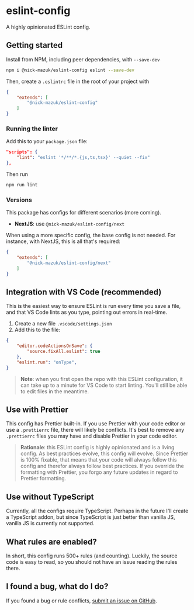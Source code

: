 # eslint-config

A highly opinionated ESLint config.

## Getting started

Install from NPM, including peer dependencies, with `--save-dev`

```bash
npm i @nick-mazuk/eslint-config eslint --save-dev
```

Then, create a `.eslintrc` file in the root of your project with

```json
{
    "extends": [
        "@nick-mazuk/eslint-config"
    ]
}
```

### Running the linter

Add this to your `package.json` file:

```json
"scripts": {
    "lint": "eslint '*/**/*.{js,ts,tsx}' --quiet --fix"
},
```

Then run

```bash
npm run lint
```

### Versions

This package has configs for different scenarios (more coming).

- **NextJS**: use `@nick-mazuk/eslint-config/next`

When using a more specific config, the base config is not needed. For instance, with NextJS, this is all that's required:

```json
{
    "extends": [
        "@nick-mazuk/eslint-config/next"
    ]
}
```

## Integration with VS Code (recommended)

This is the easiest way to ensure ESLint is run every time you save a file, and that VS Code lints as you type, pointing out errors in real-time.

1. Create a new file `.vscode/settings.json`
2. Add this to the file:

```json
{
    "editor.codeActionsOnSave": {
        "source.fixAll.eslint": true
    },
    "eslint.run": "onType",
}
```

> **Note**: when you first open the repo with this ESLint configuration, it can take up to a minute for VS Code to start linting. You'll still be able to edit files in the meantime.

## Use with Prettier

This config has Prettier built-in. If you use Prettier with your code editor or use a `.prettierrc` file, there will likely be conflicts. It's best to remove any `.prettierrc` files you may have and disable Prettier in your code editor.

> **Rationale**: this ESLint config is highly opinionated and is a living config. As best practices evolve, this config will evolve. Since Prettier is 100% fixable, that means that your code will always follow this config and therefor always follow best practices. If you override the formatting with Prettier, you forgo any future updates in regard to Prettier formatting.

## Use without TypeScript

Currently, all the configs require TypeScript. Perhaps in the future I'll create a TypeScript addon, but since TypeScript is just better than vanilla JS, vanilla JS is currently not supported.

## What rules are enabled?

In short, this config runs 500+ rules (and counting). Luckily, the source code is easy to read, so you should not have an issue reading the rules there.

## I found a bug, what do I do?

If you found a bug or rule conflicts, [submit an issue on GitHub](https://github.com/Nick-Mazuk/eslint-config/issues).
